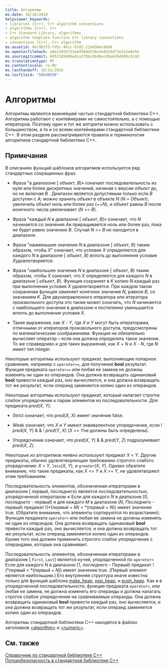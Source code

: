 ```yaml
---
title: Алгоритмы
ms.date: 10/18/2018
helpviewer_keywords:
- libraries [C++], C++ algorithm conventions
- algorithms [C++], C++
- C++ Standard Library, algorithms
- algorithm template function C++ library conventions
- conventions [C++], C++ algorithm
ms.assetid: dec9b373-7d5c-46cc-b7d2-21a938ecd0a6
ms.openlocfilehash: a0a1165d731e44568d530e3ed919d73e2a3e8e5e
ms.sourcegitcommit: 6052185696adca270bc9bdbec45a626dd89cdcdd
ms.translationtype: MT
ms.contentlocale: ru-RU
ms.lasthandoff: 10/31/2018
ms.locfileid: "50648036"
---
```

# <a name="algorithms"></a>Алгоритмы

Алгоритмы являются важнейшей частью стандартной библиотеки C++. Алгоритмы работают с контейнерами не самостоятельно, а с помощью итераторов. Поэтому один и тот же алгоритм можно использовать с большинством, а то и со всеми контейнерами стандартной библиотеки C++. В этом разделе рассматриваются правила и терминология алгоритмов стандартной библиотеки C++.

## <a name="remarks"></a>Примечания

В описаниях функций шаблонов алгоритмов используется ряд стандартных сокращенных фраз:

- Фраза "в диапазоне \[ *объект*, *B*)» означает последовательность из нуля или более дискретных значений, начиная с версии *объект* до, но не включая *B* . Диапазон является допустимым только если *B* доступен с *A;* можно хранить *объект* в объекте *N* (*N*  =  *Объект*), увеличить объект ноль или более раз (++*N*), и объект равны *B* после конечного числа увеличивает (*N*  ==  *B*).

- Фраза "каждый *N* в диапазоне \[ *объект*, *B*)» означает, что *N* начинается со значения *A*и приращивается ноль или более раз, пока не будет равно значению *B*. Случай *N* == *B* не находится в диапазоне.

- Фраза "наименьшее значение *N* в диапазоне \[ *объект*, *B*) таким образом, чтобы *X*" означает, что условие *X* определяется для каждого *N* в диапазоне \[ *объект*, *B*) вплоть до выполнения условия *X*удовлетворяется.

- Фраза "наибольшее значение *N* в диапазоне \[ *объект*, *B*) таким образом, чтобы *X* означает, что *X* определяется для каждого *N* в диапазоне \[ *объект*, *B*). Функция сохраняет в *K* копию *N* каждый раз при выполнении условия *X* удовлетворяется. При каждом таком сохранении функция заменяет конечное значение *N*, равное *B*, со значением *K*. Для двунаправленного итератора или итератора произвольного доступа это также может означать, что *N* начинается с наибольшего значения в диапазоне и постепенно уменьшается вплоть до выполнения условия *X*.

- Такие выражения, как *X* - *Y*, где *X* и *Y* могут быть итераторами, отличными от итераторов произвольного доступа, предусмотрены по математическим соображениям. Функция не обязательно вычисляет оператор **-** если она должна определить такое значение. То же справедливо и для таких выражений, как *X* + *N* и *X* - *N*, где *N* имеет тип integer.

Некоторые алгоритмы используют предикат, выполняющие попарное сравнение, например с `operator==`, для получения **bool** результат. Функция предиката `operator==` или любая ее замена не должны изменять ни один из операндов. Она должна возвращать одинаковый **bool** привести каждый раз, оно вычисляется, и она должна возвращать тот же результат, если операнд заменяется копию один из операндов.

Некоторые алгоритмы используют предикат, который налагает строгое слабое упорядочение к парам элементов из последовательности. Для предиката *pred*(*X*, *Y*):

- Strict означает, что *pred*(*X*, *X*) имеет значение false.

- Weak означает, что *X* и *Y* имеют эквивалентное упорядочение, если \! *pred*(*X*, *Y*) & & \! *pred*(*Y*, *X*) (*X* == *Y*не должны быть определены).

- Упорядочение означает, что *pred*(*X*, *Y*) & & *pred*(*Y*, *Z*) подразумевает *pred*(*X*, *Z*).

Некоторые из алгоритмов неявно используют предикат *X* \< *Y*. Другие предикаты, обычно удовлетворяющие требованию строгого слабого упорядочения: *X* > *Y*, `less`(*X*, *Y*), и `greater`(*X*, *Y*). Однако обратите внимание, что такие предикаты, как *X* \<= *Y* и *X* >= *Y*, не удовлетворяют этим требованиям.

Последовательность элементов, обозначенная итераторами в диапазоне \[ *первый*, *последнего*) является последовательностью, упорядоченной оператором **<** Если для каждого  *N* в диапазоне \[0, *последнего* - *первый*) и для каждого *M* в диапазоне (*N*, *Последнего* - *первый*) предикат \!(\*(*первый*  +  *M*) < \*(*первый* + *N*)) имеет значение true. (Обратите внимание, что элементы сортируются по возрастанию). Функция предиката `operator<` или любая ее замена не должны изменять ни один из операндов. Она должна возвращать одинаковый **bool** привести каждый раз, оно вычисляется, и она должна возвращать тот же результат, если операнд заменяется копию один из операндов. Кроме того она должен применить строгого слабое упорядочение с операндами, которые она сравнивает.

Последовательность элементов, обозначенная итераторами в диапазоне \[ `First`, `Last`) является кучей, упорядоченной по `operator<` Если для каждого *N* в диапазоне \[1, *последнего*  -  *Первый*) предикат \!(\*_первый_ < \*(*первый*  +  *N*)) имеет значение true. (Первый элемент является наибольшим.) Его внутренняя структура иначе известна только для функций шаблона [make_heap](../standard-library/algorithm-functions.md#make_heap), [pop_heap](../standard-library/algorithm-functions.md#pop_heap), и [push_heap](../standard-library/algorithm-functions.md#push_heap). Как и в упорядоченной последовательности, функция предиката `operator<`, или любая ее замена, не должна изменять его операнды и должна налагать строгое слабое упорядочение на сравниваемые операнды. Она должна возвращать одинаковый **bool** привести каждый раз, оно вычисляется, и она должна возвращать тот же результат, если операнд заменяется копию один из операндов.

Алгоритмы стандартной библиотеки C++ находятся в файлах заголовков [\<algorithm>](../standard-library/algorithm.md) и [\<numeric>](../standard-library/numeric.md).

## <a name="see-also"></a>См. также

[Справочник по стандартной библиотеке C++](../standard-library/cpp-standard-library-reference.md)<br/>
[Потокобезопасность в стандартной библиотеке C++](../standard-library/thread-safety-in-the-cpp-standard-library.md)<br/>
